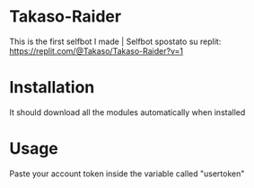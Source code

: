 # Takaso-Raider
This is the first selfbot I made | Selfbot spostato su replit: https://replit.com/@Takaso/Takaso-Raider?v=1

# Installation
It should download all the modules automatically when installed

# Usage
Paste your account token inside the variable called "usertoken"
